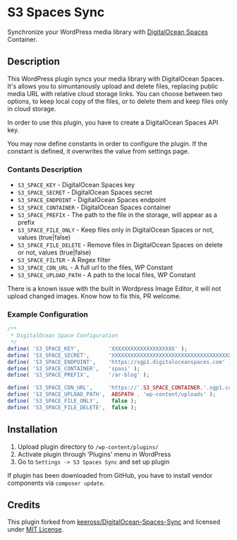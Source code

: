 # S3 Spaces Sync

Synchronize your WordPress media library with [DigitalOcean Spaces](https://www.digitalocean.com/?refcode=5c4f2a9f0908) Container.

## Description

This WordPress plugin syncs your media library with DigitalOcean Spaces. It's allows you
to simuntanously upload and delete files, replacing public media URL with relative cloud
storage links. You can choose between two options, to keep local copy of the files, or to
delete them and keep files only in cloud storage.

In order to use this plugin, you have to create a DigitalOcean Spaces API key.

You may now define constants in order to configure the plugin. If the constant is defined,
it overwrites the value from settings page.

### Contants Description

- `S3_SPACE_KEY` - DigitalOcean Spaces key
- `S3_SPACE_SECRET` - DigitalOcean Spaces secret
- `S3_SPACE_ENDPOINT` - DigitalOcean Spaces endpoint
- `S3_SPACE_CONTAINER` - DigitalOcean Spaces container
- `S3_SPACE_PREFIX` - The path to the file in the storage, will appear as a prefix
- `S3_SPACE_FILE_ONLY` - Keep files only in DigitalOcean Spaces or not, values (true|false)
- `S3_SPACE_FILE_DELETE` - Remove files in DigitalOcean Spaces on delete or not, values (true|false)
- `S3_SPACE_FILTER` - A Regex filter
- `S3_SPACE_CDN_URL` - A full url to the files, WP Constant
- `S3_SPACE_UPLOAD_PATH` - A path to the local files, WP Constant

There is a known issue with the built in Wordpress Image Editor, it will not upload changed images.
Know how to fix this, PR welcome.

### Example Configuration

```php
/**
 * DigitalOcean Space Configuration
 */
define( 'S3_SPACE_KEY',         'XXXXXXXXXXXXXXXXXXXX' );
define( 'S3_SPACE_SECRET',      'XXXXXXXXXXXXXXXXXXXXXXXXXXXXXXXXXXXXXXXXXXX' );
define( 'S3_SPACE_ENDPOINT',    'https://sgp1.digitaloceanspaces.com' );
define( 'S3_SPACE_CONTAINER',   'spasi' );
define( 'S3_SPACE_PREFIX',      '/ar-blog' );

define( 'S3_SPACE_CDN_URL',     'https://'.S3_SPACE_CONTAINER.'.sgp1.cdn.digitaloceanspaces.com'.S3_SPACE_PREFIX );
define( 'S3_SPACE_UPLOAD_PATH',  ABSPATH . 'wp-content/uploads' );
define( 'S3_SPACE_FILE_ONLY',    false );
define( 'S3_SPACE_FILE_DELETE',  false );
```

## Installation

1. Upload plugin directory to `/wp-content/plugins/`
2. Activate plugin through 'Plugins' menu in WordPress
3. Go to `Settings -> S3 Spaces Sync` and set up plugin

If plugin has been downloaded from GitHub, you have to install vendor components via `composer update`.

## Credits

This plugin forked from [keeross/DigitalOcean-Spaces-Sync](https://github.com/keeross/DigitalOcean-Spaces-Sync)
and licensed under [MIT License](./license.txt).
